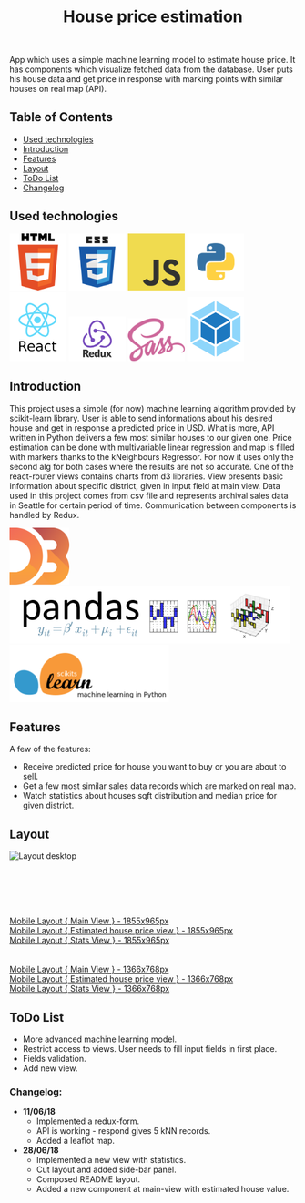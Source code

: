 <h1 align="center">House price estimation</h1><br>
<p align="left">
	App which uses a simple machine learning model to estimate
	house price. It has components which visualize fetched data from the
	database. User puts his house data and get price in response
	with marking points with similar houses on real map (API).
</p>

## Table of Contents

- [Used technologies](#used-technologies)
- [Introduction](#introduction)
- [Features](#features)
- [Layout](#layout)
- [ToDo List](#todo-list)
- [Changelog](#changelog)

## Used technologies

<div>
	<img src="https://raw.githubusercontent.com/rpanasiuk/House-price-estimation/master/src/img/html.png" alt="HTML icon" style="display: inline-block;" width="100" />
	<img src="https://raw.githubusercontent.com/rpanasiuk/House-price-estimation/master/src/img/css.png" alt="CSS icon" style="display: inline-block;" width="100" />
	<img src="https://raw.githubusercontent.com/rpanasiuk/House-price-estimation/master/src/img/javascript.png" alt="JavaScript icon" style="display: inline-block;" width="100" />
	<img src="https://raw.githubusercontent.com/rpanasiuk/House-price-estimation/master/src/img/python.png" alt="Python icon" style="display: inline-block;" width="100" />
	<img src="https://raw.githubusercontent.com/rpanasiuk/House-price-estimation/master/src/img/react.png" alt="React icon" style="display: inline-block;" width="100" />
	<img src="https://raw.githubusercontent.com/rpanasiuk/House-price-estimation/master/src/img/redux.png" alt="Redux icon" style="display: inline-block;" width="100" />
	<img src="https://raw.githubusercontent.com/rpanasiuk/House-price-estimation/master/src/img/sass.png" alt="Sass icon" style="display: inline-block;" width="100" />
	<img src="https://raw.githubusercontent.com/rpanasiuk/House-price-estimation/master/src/img/webpack.png" alt="Webpack icon" style="display: inline-block;" width="100" />
</div>

## Introduction

<p align="left">
	This project uses a simple (for now) machine learning algorithm provided by scikit-learn library. User is able to send informations about his desired house and get in response a predicted price in USD. What is more, API written in Python delivers a few most similar houses to our given one. Price estimation can be done with multivariable linear regression and map is filled with markers thanks to the kNeighbours Regressor. For now it uses only the second alg for both cases where the results are not so accurate.
	One of the react-router views contains charts from d3 libraries. View presents basic information about specific district, given in input field at main view.
	Data used in this project comes from csv file and represents archival sales data in Seattle for certain period of time.	Communication between components is handled by Redux.
</p>

<div>
	<img src="https://raw.githubusercontent.com/rpanasiuk/House-price-estimation/master/src/img/d3.png" alt="d3 icon" style="display: inline-block;" height="100" />
	<img src="https://raw.githubusercontent.com/rpanasiuk/House-price-estimation/master/src/img/pandas.png" alt="pandas icon" style="display: inline-block;" height="100" />
	<img src="https://raw.githubusercontent.com/rpanasiuk/House-price-estimation/master/src/img/scikit.png" alt="scikit icon" style="display: inline-block;" height="100" />
</div>

## Features

A few of the features:

* Receive predicted price for house you want to buy or you are about to sell.
* Get a few most similar sales data records which are marked on real map.
* Watch statistics about houses sqft distribution and median price for given district.


## Layout

<div>
	<img src="https://cdn4.iconfinder.com/data/icons/proglyphs-computers-and-development/512/iMac-512.png" alt="Layout desktop" style="display: inline-block;" height="100" />
</div>

[Mobile Layout { Main View } - 1855x965px](https://raw.githubusercontent.com/rpanasiuk/House-price-estimation/master/src/img/main_1855x965.png)
<br>
[Mobile Layout { Estimated house price view } - 1855x965px](https://raw.githubusercontent.com/rpanasiuk/House-price-estimation/master/src/img/pred_1855x965.png)
<br>
[Mobile Layout { Stats View } - 1855x965px](https://raw.githubusercontent.com/rpanasiuk/House-price-estimation/master/src/img/district_1855x965.png)
<br><br><br>
[Mobile Layout { Main View } - 1366x768px](https://raw.githubusercontent.com/rpanasiuk/House-price-estimation/master/src/img/main_1366x768.png)
<br>
[Mobile Layout { Estimated house price view } - 1366x768px](https://raw.githubusercontent.com/rpanasiuk/House-price-estimation/master/src/img/pred_1366x768.png)
<br>
[Mobile Layout { Stats View } - 1366x768px](https://raw.githubusercontent.com/rpanasiuk/House-price-estimation/master/src/img/district_1366x768.png)

## ToDo List

- More advanced machine learning model.
- Restrict access to views. User needs to fill input fields in first place.
- Fields validation.
- Add new view.

### **Changelog**:
  - **11/06/18**
	  - Implemented a redux-form.
	  - API is working - respond gives 5 kNN records.
	  - Added a leaflot map.
  - **28/06/18**
	  - Implemented a new view with statistics.
	  - Cut layout and added side-bar panel.
	  - Composed README layout.
	  - Added a new component at main-view with estimated house value.